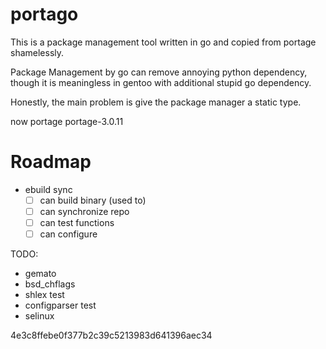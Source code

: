 # portago

This is a package management tool written in go and copied from portage shamelessly.

Package Management by go can remove annoying python dependency, though it is meaningless in gentoo with additional stupid go dependency.

Honestly, the main problem is give the package manager a static type.

now portage portage-3.0.11

# Roadmap

- ebuild sync
  - [ ] can build binary (used to)
  - [ ] can synchronize repo
  - [ ] can test functions
  - [ ] can configure

TODO:
- gemato
- bsd_chflags
- shlex test
- configparser test
- selinux

4e3c8ffebe0f377b2c39c5213983d641396aec34

